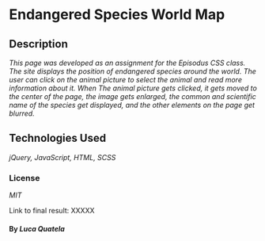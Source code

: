 # Endangered Species World Map

## Description

_This page was developed as an assignment for the Episodus CSS class._
_The site displays the position of endangered species around the world. The user can click on the animal picture to select the animal and read more information about it.
When The animal picture gets clicked, it gets moved to the center of the page, the image gets enlarged, the common and scientific name of the species get displayed, and the other elements on the page get blurred._

## Technologies Used

_jQuery, JavaScript, HTML, SCSS_

### License

*MIT*

Link to final result: XXXXX

#### By _**Luca Quatela**_
